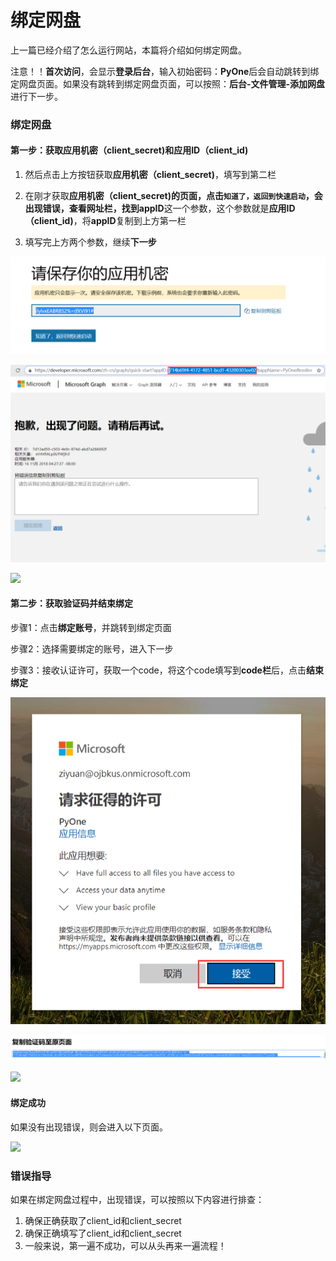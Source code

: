 # 绑定网盘

上一篇已经介绍了怎么运行网站，本篇将介绍如何绑定网盘。

注意！！**首次访问**，会显示**登录后台**，输入初始密码：**PyOne**后会自动跳转到绑定网盘页面。如果没有跳转到绑定网盘页面，可以按照：**后台-文件管理-添加网盘**进行下一步。

### 绑定网盘

#### 第一步：获取应用机密（client\_secret\)和应用ID（client\_id\)

1. 然后点击上方按钮获取**应用机密（client\_secret\)**，填写到第二栏

2. 在刚才获取**应用机密（client\_secret\)**的页面，点击`知道了，返回到快速启动`，会出现错误，查看网址栏，找到**appID**这一个参数，这个参数就是**应用ID（client\_id\)**，将**appID**复制到上方第一栏

3. 填写完上方两个参数，继续**下一步**

![](../.gitbook/assets/tim-jie-tu-20181116202525.png)

![](../.gitbook/assets/2.png)

![](https://i.loli.net/2018/09/23/5ba7342b79efd.png)

#### 第二步：获取验证码并结束绑定

步骤1：点击**绑定账号**，并跳转到绑定页面

步骤2：选择需要绑定的账号，进入下一步

步骤3：接收认证许可，获取一个code，将这个code填写到**code栏**后，点击**结束绑定**

![](../.gitbook/assets/tim-jie-tu-20181116204056.png)

![](../.gitbook/assets/tim-jie-tu-20181116205753%20%281%29.png)

![](https://i.loli.net/2018/09/23/5ba7342b84ed5.png)

#### 绑定成功

如果没有出现错误，则会进入以下页面。

![](http://wx2.sinaimg.cn/large/0060lm7Tly1fx8uabs9yuj30lg06k74o.jpg)

### 错误指导

如果在绑定网盘过程中，出现错误，可以按照以下内容进行排查：

1. 确保正确获取了client\_id和client\_secret
2. 确保正确填写了client\_id和client\_secret
3. 一般来说，第一遍不成功，可以从头再来一遍流程！

